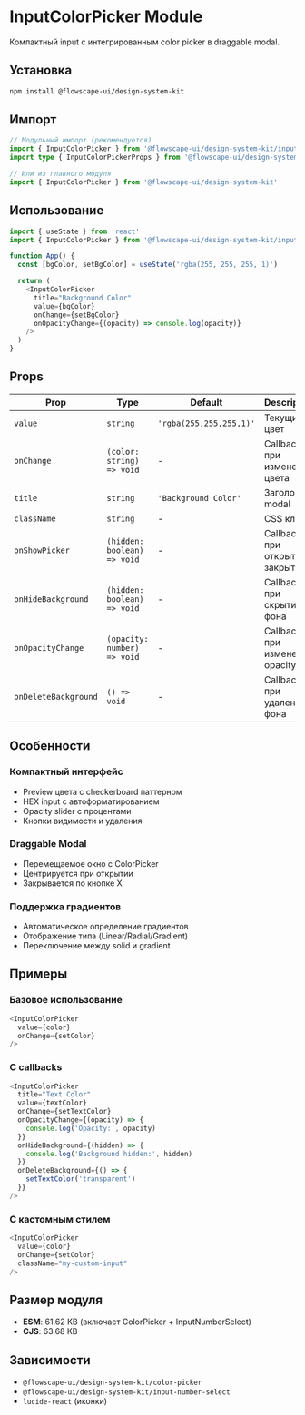 # InputColorPicker Module

Компактный input с интегрированным color picker в draggable modal.

## Установка

```bash
npm install @flowscape-ui/design-system-kit
```

## Импорт

```typescript
// Модульный импорт (рекомендуется)
import { InputColorPicker } from '@flowscape-ui/design-system-kit/input-color-picker'
import type { InputColorPickerProps } from '@flowscape-ui/design-system-kit/input-color-picker'

// Или из главного модуля
import { InputColorPicker } from '@flowscape-ui/design-system-kit'
```

## Использование

```typescript
import { useState } from 'react'
import { InputColorPicker } from '@flowscape-ui/design-system-kit/input-color-picker'

function App() {
  const [bgColor, setBgColor] = useState('rgba(255, 255, 255, 1)')

  return (
    <InputColorPicker
      title="Background Color"
      value={bgColor}
      onChange={setBgColor}
      onOpacityChange={(opacity) => console.log(opacity)}
    />
  )
}
```

## Props

| Prop                 | Type                        | Default                 | Description                    |
| -------------------- | --------------------------- | ----------------------- | ------------------------------ |
| `value`              | `string`                    | `'rgba(255,255,255,1)'` | Текущий цвет                   |
| `onChange`           | `(color: string) => void`   | -                       | Callback при изменении цвета   |
| `title`              | `string`                    | `'Background Color'`    | Заголовок modal                |
| `className`          | `string`                    | -                       | CSS класс                      |
| `onShowPicker`       | `(hidden: boolean) => void` | -                       | Callback при открытии/закрытии |
| `onHideBackground`   | `(hidden: boolean) => void` | -                       | Callback при скрытии фона      |
| `onOpacityChange`    | `(opacity: number) => void` | -                       | Callback при изменении opacity |
| `onDeleteBackground` | `() => void`                | -                       | Callback при удалении фона     |

## Особенности

### Компактный интерфейс

- Preview цвета с checkerboard паттерном
- HEX input с автоформатированием
- Opacity slider с процентами
- Кнопки видимости и удаления

### Draggable Modal

- Перемещаемое окно с ColorPicker
- Центрируется при открытии
- Закрывается по кнопке X

### Поддержка градиентов

- Автоматическое определение градиентов
- Отображение типа (Linear/Radial/Gradient)
- Переключение между solid и gradient

## Примеры

### Базовое использование

```typescript
<InputColorPicker
  value={color}
  onChange={setColor}
/>
```

### С callbacks

```typescript
<InputColorPicker
  title="Text Color"
  value={textColor}
  onChange={setTextColor}
  onOpacityChange={(opacity) => {
    console.log('Opacity:', opacity)
  }}
  onHideBackground={(hidden) => {
    console.log('Background hidden:', hidden)
  }}
  onDeleteBackground={() => {
    setTextColor('transparent')
  }}
/>
```

### С кастомным стилем

```typescript
<InputColorPicker
  value={color}
  onChange={setColor}
  className="my-custom-input"
/>
```

## Размер модуля

- **ESM**: 61.62 KB (включает ColorPicker + InputNumberSelect)
- **CJS**: 63.68 KB

## Зависимости

- `@flowscape-ui/design-system-kit/color-picker`
- `@flowscape-ui/design-system-kit/input-number-select`
- `lucide-react` (иконки)
